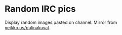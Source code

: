 # Random IRC pics

Display random images pasted on channel.
Mirror from [peikko.us/pulinakuvat](http://peikko.us/pulinakuvat/).
